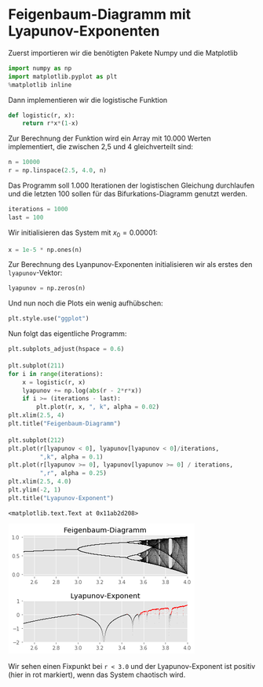 
# Feigenbaum-Diagramm mit Lyapunov-Exponenten

Zuerst importieren wir die benötigten Pakete Numpy und die Matplotlib


```python
import numpy as np
import matplotlib.pyplot as plt
%matplotlib inline
```

Dann implementieren wir die logistische Funktion


```python
def logistic(r, x):
    return r*x*(1-x)
```
Zur Berechnung der Funktion wird ein Array mit 10.000 Werten implementiert, die zwischen 2,5 und 4 gleichverteilt sind:

```python
n = 10000
r = np.linspace(2.5, 4.0, n)
```

Das Programm soll 1.000 Iterationen der logistischen Gleichung durchlaufen und die letzten 100 sollen für das Bifurkations-Diagramm genutzt werden.


```python
iterations = 1000
last = 100
```

Wir initialisieren das System mit $x_0 = 0.00001$:


```python
x = 1e-5 * np.ones(n)
```

Zur Berechnung des Lyanpunov-Exponenten initialisieren wir als erstes den `lyapunov`-Vektor:


```python
lyapunov = np.zeros(n)
```

Und nun noch die Plots ein wenig aufhübschen:


```python
plt.style.use("ggplot")
```

Nun folgt das eigentliche Programm:


```python
plt.subplots_adjust(hspace = 0.6)

plt.subplot(211)
for i in range(iterations):
    x = logistic(r, x)
    lyapunov += np.log(abs(r - 2*r*x))
    if i >= (iterations - last):
        plt.plot(r, x, ", k", alpha = 0.02)
plt.xlim(2.5, 4)
plt.title("Feigenbaum-Diagramm")

plt.subplot(212)
plt.plot(r[lyapunov < 0], lyapunov[lyapunov < 0]/iterations,
         ",k", alpha = 0.1)
plt.plot(r[lyapunov >= 0], lyapunov[lyapunov >= 0] / iterations,
         ",r", alpha = 0.25)
plt.xlim(2.5, 4.0)
plt.ylim(-2, 1)
plt.title("Lyapunov-Exponent")
```




    <matplotlib.text.Text at 0x11ab2d208>




![png](output_16_1.png)


Wir sehen einen Fixpunkt bei `r < 3.0` und der Lyapunov-Exponent ist positiv (hier in rot markiert), wenn das System chaotisch wird.

